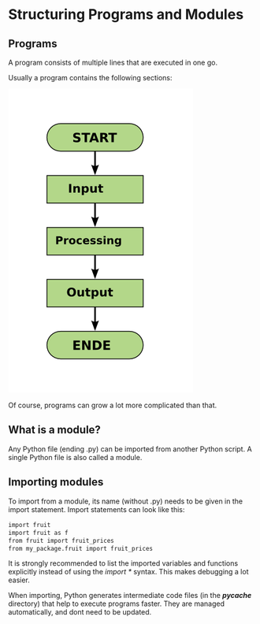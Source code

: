 
# Structuring Programs and Modules

## Programs
A program consists of multiple lines that are executed in one go.

Usually a program contains the following sections:

![input-processing-output](../images/ipo.png)

Of course, programs can grow a lot more complicated than that.


## What is a module?

Any Python file (ending .py) can be imported from another Python script. A single Python file is also called a module.

## Importing modules

To import from a module, its name (without .py) needs to be given in the import statement. Import statements can look like this:

    import fruit
    import fruit as f
    from fruit import fruit_prices
    from my_package.fruit import fruit_prices

It is strongly recommended to list the imported variables and functions explicitly instead of using the *import &#42;* syntax. This makes debugging a lot easier.

When importing, Python generates intermediate code files (in the *__pycache__* directory) that help to execute programs faster. They are managed automatically, and dont need to be updated.
